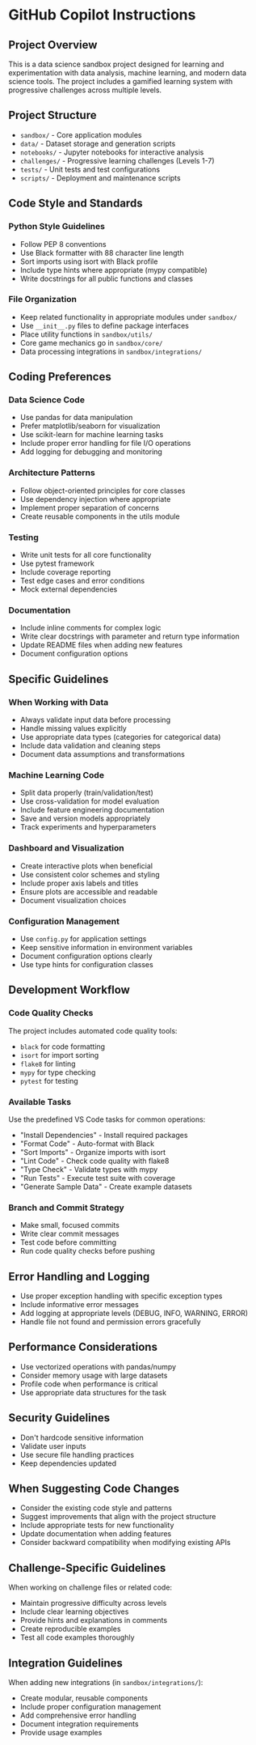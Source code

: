# GitHub Copilot Instructions

## Project Overview

This is a data science sandbox project designed for learning and experimentation with data analysis, machine learning, and modern data science tools. The project includes a gamified learning system with progressive challenges across multiple levels.

## Project Structure

- `sandbox/` - Core application modules
- `data/` - Dataset storage and generation scripts
- `notebooks/` - Jupyter notebooks for interactive analysis
- `challenges/` - Progressive learning challenges (Levels 1-7)
- `tests/` - Unit tests and test configurations
- `scripts/` - Deployment and maintenance scripts

## Code Style and Standards

### Python Style Guidelines

- Follow PEP 8 conventions
- Use Black formatter with 88 character line length
- Sort imports using isort with Black profile
- Include type hints where appropriate (mypy compatible)
- Write docstrings for all public functions and classes

### File Organization

- Keep related functionality in appropriate modules under `sandbox/`
- Use `__init__.py` files to define package interfaces
- Place utility functions in `sandbox/utils/`
- Core game mechanics go in `sandbox/core/`
- Data processing integrations in `sandbox/integrations/`

## Coding Preferences

### Data Science Code

- Use pandas for data manipulation
- Prefer matplotlib/seaborn for visualization
- Use scikit-learn for machine learning tasks
- Include proper error handling for file I/O operations
- Add logging for debugging and monitoring

### Architecture Patterns

- Follow object-oriented principles for core classes
- Use dependency injection where appropriate
- Implement proper separation of concerns
- Create reusable components in the utils module

### Testing

- Write unit tests for all core functionality
- Use pytest framework
- Include coverage reporting
- Test edge cases and error conditions
- Mock external dependencies

### Documentation

- Include inline comments for complex logic
- Write clear docstrings with parameter and return type information
- Update README files when adding new features
- Document configuration options

## Specific Guidelines

### When Working with Data

- Always validate input data before processing
- Handle missing values explicitly
- Use appropriate data types (categories for categorical data)
- Include data validation and cleaning steps
- Document data assumptions and transformations

### Machine Learning Code

- Split data properly (train/validation/test)
- Use cross-validation for model evaluation
- Include feature engineering documentation
- Save and version models appropriately
- Track experiments and hyperparameters

### Dashboard and Visualization

- Create interactive plots when beneficial
- Use consistent color schemes and styling
- Include proper axis labels and titles
- Ensure plots are accessible and readable
- Document visualization choices

### Configuration Management

- Use `config.py` for application settings
- Keep sensitive information in environment variables
- Document configuration options clearly
- Use type hints for configuration classes

## Development Workflow

### Code Quality Checks

The project includes automated code quality tools:

- `black` for code formatting
- `isort` for import sorting
- `flake8` for linting
- `mypy` for type checking
- `pytest` for testing

### Available Tasks

Use the predefined VS Code tasks for common operations:

- "Install Dependencies" - Install required packages
- "Format Code" - Auto-format with Black
- "Sort Imports" - Organize imports with isort
- "Lint Code" - Check code quality with flake8
- "Type Check" - Validate types with mypy
- "Run Tests" - Execute test suite with coverage
- "Generate Sample Data" - Create example datasets

### Branch and Commit Strategy

- Make small, focused commits
- Write clear commit messages
- Test code before committing
- Run code quality checks before pushing

## Error Handling and Logging

- Use proper exception handling with specific exception types
- Include informative error messages
- Add logging at appropriate levels (DEBUG, INFO, WARNING, ERROR)
- Handle file not found and permission errors gracefully

## Performance Considerations

- Use vectorized operations with pandas/numpy
- Consider memory usage with large datasets
- Profile code when performance is critical
- Use appropriate data structures for the task

## Security Guidelines

- Don't hardcode sensitive information
- Validate user inputs
- Use secure file handling practices
- Keep dependencies updated

## When Suggesting Code Changes

- Consider the existing code style and patterns
- Suggest improvements that align with the project structure
- Include appropriate tests for new functionality
- Update documentation when adding features
- Consider backward compatibility when modifying existing APIs

## Challenge-Specific Guidelines

When working on challenge files or related code:

- Maintain progressive difficulty across levels
- Include clear learning objectives
- Provide hints and explanations in comments
- Create reproducible examples
- Test all code examples thoroughly

## Integration Guidelines

When adding new integrations (in `sandbox/integrations/`):

- Create modular, reusable components
- Include proper configuration management
- Add comprehensive error handling
- Document integration requirements
- Provide usage examples
